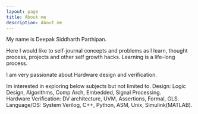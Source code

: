 ```yaml
---
layout: page
title: About me
description: About me
---
```


My name is Deepak Siddharth Parthipan.

Here I would like to self-journal concepts and problems as I learn, thought process, projects and other self growth hacks. Learning is a life-long process. 

I am very passionate about Hardware design and verification. 

Im interested in exploring below subjects but not limited to.
Design: Logic Design, Algorithms, Comp Arch, Embedded, Signal Processing.<br>
Hardware Verification: DV architecture, UVM, Assertions, Formal, GLS.<br>
Language/OS: System Verilog, C++, Python, ASM, Unix, Simulink(MATLAB).<br>